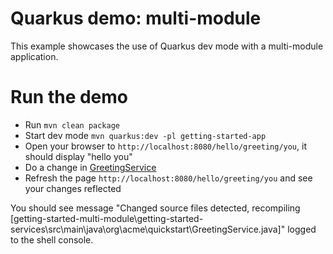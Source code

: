 # Quarkus demo: multi-module

This example showcases the use of Quarkus dev mode with a multi-module application.

# Run the demo

- Run `mvn clean package` 
- Start dev mode `mvn quarkus:dev -pl getting-started-app` 
- Open your browser to `http://localhost:8080/hello/greeting/you`, it should display "hello you"
- Do a change in [GreetingService](./getting-started-services/src/main/java/org/acme/quickstart/GrettingService.java)
- Refresh the page `http://localhost:8080/hello/greeting/you` and see your changes reflected

You should see message "Changed source files detected, recompiling [getting-started-multi-module\getting-started-services\src\main\java\org\acme\quickstart\GreetingService.java]" logged to the shell console.
